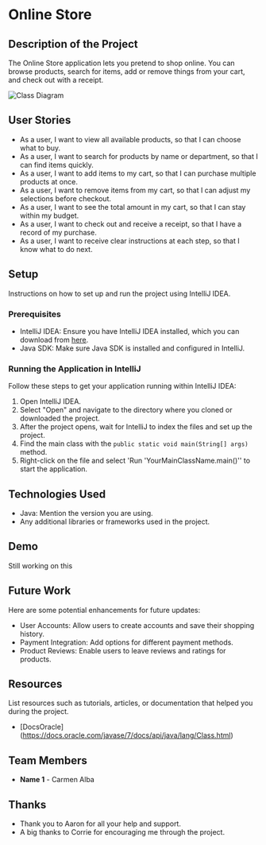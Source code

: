 # Online Store

## Description of the Project

The Online Store application lets you pretend to shop online. You can browse products, search for items, add or remove things from your cart, and check out with a receipt.

![Class Diagram](path/to/your/class_diagram.png)

## User Stories

- As a user, I want to view all available products, so that I can choose what to buy.
- As a user, I want to search for products by name or department, so that I can find items quickly.
- As a user, I want to add items to my cart, so that I can purchase multiple products at once.
- As a user, I want to remove items from my cart, so that I can adjust my selections before checkout.
- As a user, I want to see the total amount in my cart, so that I can stay within my budget.
- As a user, I want to check out and receive a receipt, so that I have a record of my purchase.
- As a user, I want to receive clear instructions at each step, so that I know what to do next.

## Setup

Instructions on how to set up and run the project using IntelliJ IDEA.

### Prerequisites

- IntelliJ IDEA: Ensure you have IntelliJ IDEA installed, which you can download from [here](https://www.jetbrains.com/idea/download/).
- Java SDK: Make sure Java SDK is installed and configured in IntelliJ.

### Running the Application in IntelliJ

Follow these steps to get your application running within IntelliJ IDEA:

1. Open IntelliJ IDEA.
2. Select "Open" and navigate to the directory where you cloned or downloaded the project.
3. After the project opens, wait for IntelliJ to index the files and set up the project.
4. Find the main class with the `public static void main(String[] args)` method.
5. Right-click on the file and select 'Run 'YourMainClassName.main()'' to start the application.

## Technologies Used

- Java: Mention the version you are using.
- Any additional libraries or frameworks used in the project.

## Demo

Still working on this

## Future Work

Here are some potential enhancements for future updates:

- User Accounts: Allow users to create accounts and save their shopping history.
- Payment Integration: Add options for different payment methods.
- Product Reviews: Enable users to leave reviews and ratings for products.

## Resources

List resources such as tutorials, articles, or documentation that helped you during the project.

- [DocsOracle] (https://docs.oracle.com/javase/7/docs/api/java/lang/Class.html)

## Team Members

- **Name 1** - Carmen Alba

## Thanks

- Thank you to Aaron for all your help and support.
- A big thanks to Corrie for encouraging me through the project.